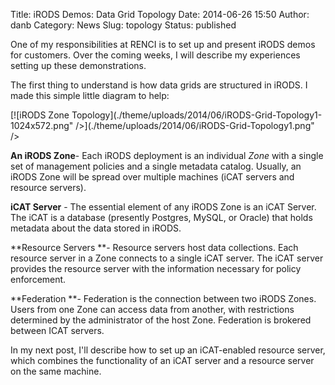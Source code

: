 Title: iRODS Demos: Data Grid Topology
Date: 2014-06-26 15:50
Author: danb
Category: News
Slug: topology
Status: published

One of my responsibilities at RENCI is to set up and present iRODS demos
for customers. Over the coming weeks, I will describe my experiences
setting up these demonstrations.

The first thing to understand is how data grids are structured in iRODS.
I made this simple little diagram to help:

[![iRODS Zone
Topology](./theme/uploads/2014/06/iRODS-Grid-Topology1-1024x572.png" /></div>](./theme/uploads/2014/06/iRODS-Grid-Topology1.png" /></div>

<!--more-->

**An iRODS Zone**- Each iRODS deployment is an individual *Zone* with a
single set of management policies and a single metadata catalog.
Usually, an iRODS Zone will be spread over multiple machines (iCAT
servers and resource servers).

**iCAT Server** - The essential element of any iRODS Zone is an iCAT
Server. The iCAT is a database (presently Postgres, MySQL, or Oracle)
that holds metadata about the data stored in iRODS.

**Resource Servers **- Resource servers host data collections. Each
resource server in a Zone connects to a single iCAT server. The iCAT
server provides the resource server with the information necessary for
policy enforcement.

**Federation **- Federation is the connection between two iRODS Zones.
Users from one Zone can access data from another, with restrictions
determined by the administrator of the host Zone. Federation is brokered
between ICAT servers.

In my next post, I'll describe how to set up an iCAT-enabled resource
server, which combines the functionality of an iCAT server and a
resource server on the same machine.

 
